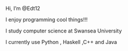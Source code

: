 Hi, I’m @Edt12

I enjoy programming cool things!!!

I study computer science at Swansea University

I currently use Python , Haskell ,C++ and Java

<!---
Edt12/Edt12 is a ✨ special ✨ repository because its `README.md` (this file) appears on your GitHub profile.
You can click the Preview link to take a look at your changes.
--->
